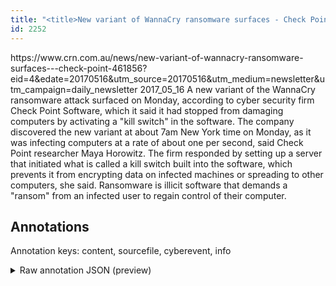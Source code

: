 ```yaml
---
title: "<title>New variant of WannaCry ransomware surfaces - Check Point - Security - Finance - CRN Australia</title>"
id: 2252
---
```


<title>New variant of WannaCry ransomware surfaces - Check Point - Security - Finance - CRN Australia</title>
<source> https://www.crn.com.au/news/new-variant-of-wannacry-ransomware-surfaces---check-point-461856?eid=4&edate=20170516&utm_source=20170516&utm_medium=newsletter&utm_campaign=daily_newsletter </source>
<date> 2017_05_16 </date>
<text>
A new variant of the WannaCry ransomware attack surfaced on Monday, according to cyber security firm Check Point Software, which it said it had stopped from damaging computers by activating a "kill switch" in the software.
The company discovered the new variant at about 7am New York time on Monday, as it was infecting computers at a rate of about one per second, said Check Point researcher Maya Horowitz.
The firm responded by setting up a server that initiated what is called a kill switch built into the software, which prevents it from encrypting data on infected machines or spreading to other computers, she said.
Ransomware is illicit software that demands a "ransom" from an infected user to regain control of their computer.
</text>



## Annotations

Annotation keys: content, sourcefile, cyberevent, info

<details>
<summary>Raw annotation JSON (preview)</summary>

```json
{
  "content": "A new variant of the WannaCry ransomware attack surfaced on Monday, according to cyber security firm Check Point Software, which it said it had stopped from damaging computers by activating a \"kill switch\" in the software. The company discovered the new variant at about 7am New York time on Monday, as it was infecting computers at a rate of about one per second, said Check Point researcher Maya Horowitz. The firm responded by setting up a server that initiated what is called a kill switch built into the software, which prevents it from encrypting data on infected machines or spreading to other computers, she said. Ransomware is illicit software that demands a \"ransom\" from an infected user to regain control of their computer.",
  "sourcefile": "2252.txt",
  "cyberevent": {
    "hopper": [
      {
        "index": 0,
        "events": [
          {
            "index": "E2",
            "type": "Attack",
            "realis": "Generic",
            "nugget": {
              "startOffset": 658,
              "index": "T5",
              "endOffset": 676,
              "text": "demands a \"ransom\""
            },
            "argument": [
              {
                "index": "T4",
                "external_reference": {
                  "wikidataid": "Q926331"
                },
                "endOffset": 632,
                "role": {
                  "type": "Tool"
                },
                "text": "Ransomware",
                "startOffset": 622,
                "type": "Malware"
              },
              {
                "index": "T6",
                "external_reference": {
                  "wikidataid": "Q20850624"
                },
                "endOffset": 698,
                "role": {
                  "type": "Victim"
                },
                "text": "user",
                "startOffset": 694,
                "type": "Person"
              },
              {
                "index": "T7",
                "external_reference": {
                  "wikidataid": "Q68"
                },
                "endOffset": 734,
                "role": {
                  "type": "Victim"
                },
                "text": "computer",
                "startOffset": 726,
                "type": "Device"
              }
            ],
            "subtype": "Ransom"
          }
        ]
      },
      {
        "index": 1,
        "events": [
          {
            "index": "E1",
            "type": "Attack",
            "realis": "Actual",
            "nugget": {
              "startOffset": 17,
              "index": "T1",
              "endOffset": 47,
              "text": "the WannaCry ransomware attack"
            },
            "argument": [
              {
                "index": "T2",
                "text": "Monday",
                "endOffset": 66,
                "role": {
                  "type": "Time"
                },
                "startOffset": 60,
                "type": "Time"
              }
            ],
            "subtype": "Ransom"
          }
        ]
      }
    ]
  },
  "info": {
    "title": "New variant of WannaCry ransomware surfaces - Check Point - Security - Finance - CRN Australia",
    "date": "2017_05_16",
    "type": "text",
    "link": "https://www.crn.com.au/news/new-variant-of-wannacry-ransomware-surfaces---check-point-461856?eid=4&edate=20170516&utm_source=20170516&utm_medium=newsletter&utm_campaign=daily_newsletter"
  }
}
```
</details>
